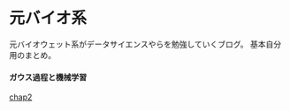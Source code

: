 # 元バイオ系
元バイオウェット系がデータサイエンスやらを勉強していくブログ。 基本自分用のまとめ。

#### ガウス過程と機械学習
[chap2](https://nbviewer.jupyter.org/github/sunbluesome/sunbluesome.github.io/blob/master/GaussianProcess/chap2.ipynb)
